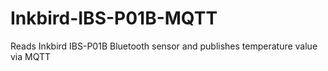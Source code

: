 # Inkbird-IBS-P01B-MQTT
Reads Inkbird IBS-P01B Bluetooth sensor and publishes temperature value via MQTT
